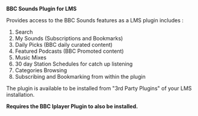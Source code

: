 <strong>BBC Sounds Plugin for LMS</strong>

Provides access to the BBC Sounds features as a LMS plugin includes :

1. Search
2. My Sounds (Subscriptions and Bookmarks)
3. Daily Picks (BBC daily curated content) 
4. Featured Podcasts (BBC Promoted content)
5. Music Mixes
6. 30 day Station Schedules for catch up listening
7. Categories Browsing
8. Subscribing and Bookmarking from within the plugin

The plugin is available to be installed from "3rd Party Plugins" of your LMS installation.

<strong>Requires the BBC Iplayer Plugin to also be installed.</strong>
